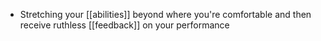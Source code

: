 - Stretching your [[abilities]] beyond where you're comfortable and then receive ruthless [[feedback]] on your performance